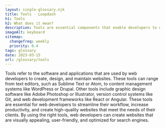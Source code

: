 ```yaml
--- 
layout: single-glossary.njk
title: Tools - Loopdash
h1: Tools
h2: What does it mean?
description: Tools are essential components that enable developers to efficiently create, manage, and customize WordPress websites, including plugins, themes, and APIs.
imageAlt: keyboard
sitemap:
  changefreq: weekly
  priority: 0.4
tags: glossary
date: 2023-03-15
url: /glossary/tools
---
```


Tools refer to the software and applications that are used by web developers to create, design, and maintain websites. These tools can range from text editors, such as Sublime Text or Atom, to content management systems like WordPress or Drupal. Other tools include graphic design software like Adobe Photoshop or Illustrator, version control systems like Git, and web development frameworks like React or Angular. These tools are essential for web developers to streamline their workflow, increase productivity, and create high-quality websites that meet the needs of their clients. By using the right tools, web developers can create websites that are visually appealing, user-friendly, and optimized for search engines.
